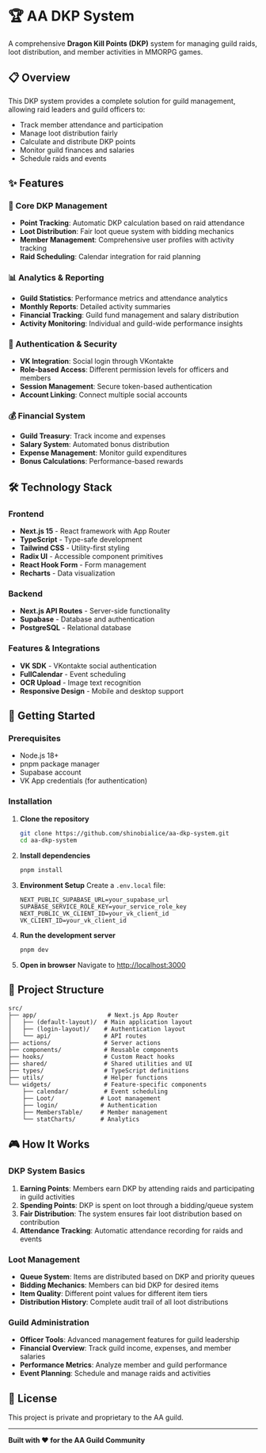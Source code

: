# 🏆 AA DKP System

A comprehensive **Dragon Kill Points (DKP)** system for managing guild raids, loot distribution, and member activities in MMORPG games.

## 📋 Overview

This DKP system provides a complete solution for guild management, allowing raid leaders and guild officers to:

- Track member attendance and participation
- Manage loot distribution fairly
- Calculate and distribute DKP points
- Monitor guild finances and salaries
- Schedule raids and events

## ✨ Features

### 🎯 Core DKP Management

- **Point Tracking**: Automatic DKP calculation based on raid attendance
- **Loot Distribution**: Fair loot queue system with bidding mechanics
- **Member Management**: Comprehensive user profiles with activity tracking
- **Raid Scheduling**: Calendar integration for raid planning

### 📊 Analytics & Reporting

- **Guild Statistics**: Performance metrics and attendance analytics
- **Monthly Reports**: Detailed activity summaries
- **Financial Tracking**: Guild fund management and salary distribution
- **Activity Monitoring**: Individual and guild-wide performance insights

### 🔐 Authentication & Security

- **VK Integration**: Social login through VKontakte
- **Role-based Access**: Different permission levels for officers and members
- **Session Management**: Secure token-based authentication
- **Account Linking**: Connect multiple social accounts

### 💰 Financial System

- **Guild Treasury**: Track income and expenses
- **Salary System**: Automated bonus distribution
- **Expense Management**: Monitor guild expenditures
- **Bonus Calculations**: Performance-based rewards

## 🛠️ Technology Stack

### Frontend

- **Next.js 15** - React framework with App Router
- **TypeScript** - Type-safe development
- **Tailwind CSS** - Utility-first styling
- **Radix UI** - Accessible component primitives
- **React Hook Form** - Form management
- **Recharts** - Data visualization

### Backend

- **Next.js API Routes** - Server-side functionality
- **Supabase** - Database and authentication
- **PostgreSQL** - Relational database

### Features & Integrations

- **VK SDK** - VKontakte social authentication
- **FullCalendar** - Event scheduling
- **OCR Upload** - Image text recognition
- **Responsive Design** - Mobile and desktop support

## 🚀 Getting Started

### Prerequisites

- Node.js 18+
- pnpm package manager
- Supabase account
- VK App credentials (for authentication)

### Installation

1. **Clone the repository**

   ```bash
   git clone https://github.com/shinobialice/aa-dkp-system.git
   cd aa-dkp-system
   ```

2. **Install dependencies**

   ```bash
   pnpm install
   ```

3. **Environment Setup**
   Create a `.env.local` file:

   ```env
   NEXT_PUBLIC_SUPABASE_URL=your_supabase_url
   SUPABASE_SERVICE_ROLE_KEY=your_service_role_key
   NEXT_PUBLIC_VK_CLIENT_ID=your_vk_client_id
   VK_CLIENT_ID=your_vk_client_id
   ```

4. **Run the development server**

   ```bash
   pnpm dev
   ```

5. **Open in browser**
   Navigate to [http://localhost:3000](http://localhost:3000)

## 📁 Project Structure

```
src/
├── app/                    # Next.js App Router
│   ├── (default-layout)/  # Main application layout
│   ├── (login-layout)/    # Authentication layout
│   └── api/               # API routes
├── actions/               # Server actions
├── components/            # Reusable components
├── hooks/                 # Custom React hooks
├── shared/                # Shared utilities and UI
├── types/                 # TypeScript definitions
├── utils/                 # Helper functions
└── widgets/               # Feature-specific components
    ├── calendar/          # Event scheduling
    ├── Loot/             # Loot management
    ├── login/            # Authentication
    ├── MembersTable/     # Member management
    └── statCharts/       # Analytics
```

## 🎮 How It Works

### DKP System Basics

1. **Earning Points**: Members earn DKP by attending raids and participating in guild activities
2. **Spending Points**: DKP is spent on loot through a bidding/queue system
3. **Fair Distribution**: The system ensures fair loot distribution based on contribution
4. **Attendance Tracking**: Automatic attendance recording for raids and events

### Loot Management

- **Queue System**: Items are distributed based on DKP and priority queues
- **Bidding Mechanics**: Members can bid DKP for desired items
- **Item Quality**: Different point values for different item tiers
- **Distribution History**: Complete audit trail of all loot distributions

### Guild Administration

- **Officer Tools**: Advanced management features for guild leadership
- **Financial Overview**: Track guild income, expenses, and member salaries
- **Performance Metrics**: Analyze member and guild performance
- **Event Planning**: Schedule and manage raids and activities

## 📄 License

This project is private and proprietary to the AA guild.

---

**Built with ❤️ for the AA Guild Community**
